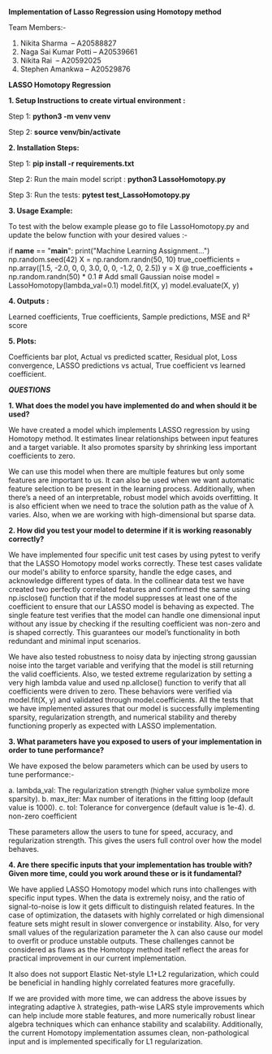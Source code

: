 **Implementation of Lasso Regression using Homotopy method**

Team Members:-
1. Nikita Sharma ​    –  A20588827
2. Naga Sai Kumar Potti –   A20539661
3. Nikita Rai ​​    –   A20592025
4. Stephen Amankwa​    –   A20529876
 
**LASSO Homotopy Regression**
 
**1. Setup Instructions to create virtual environment :**
 
Step 1: **python3 -m venv venv**
 
Step 2: **source venv/bin/activate**  
 
**2. Installation Steps:**
 
Step 1: **pip install -r requirements.txt**
 
Step 2: Run the main model script : **python3 LassoHomotopy.py**
 
Step 3: Run the tests: **pytest test_LassoHomotopy.py**
 
**3. Usage Example:**
 
To test with the below example please go to file LassoHomotopy.py
and update the below function with your desired values :-
 
if __name__ == "__main__":
   print("Machine Learning Assignment...")
   np.random.seed(42)
   X = np.random.randn(50, 10)
   true_coefficients = np.array([1.5, -2.0, 0, 0, 3.0, 0, 0, -1.2, 0, 2.5])
   y = X @ true_coefficients + np.random.randn(50) * 0.1  # Add small Gaussian noise
   model = LassoHomotopy(lambda_val=0.1)
   model.fit(X, y)
   model.evaluate(X, y)
  
**4. Outputs :**
 
Learned coefficients, True coefficients, Sample predictions, MSE and R² score
 
**5. Plots:**
 
Coefficients bar plot, Actual vs predicted scatter, Residual plot, Loss convergence, LASSO predictions vs actual, True coefficient vs learned coefficient.
 
***QUESTIONS***
 
**1. What does the model you have implemented do and when should it be used?**
 
We have created a model which implements LASSO regression by using Homotopy method. It estimates linear relationships between input features and a target variable. It also promotes sparsity by shrinking less important coefficients to zero.
 
We can use this model when there are multiple features but only some features are important to us. It can also be used when we want automatic feature selection to be present in the learning process. Additionally, when there’s a need of an interpretable, robust model which avoids overfitting. It is also efficient when we need to trace the solution path as the value of λ varies. Also, when we are working with high-dimensional but sparse data.
 
 
**2. How did you test your model to determine if it is working reasonably correctly?**
 
We have implemented four specific unit test cases by using pytest to verify that the LASSO Homotopy model works correctly. These test cases validate our model's ability to enforce sparsity, handle the edge cases, and acknowledge different types of data. In the collinear data test we have created two perfectly correlated features and confirmed the same using np.isclose() function that if the model suppresses at least one of the coefficient to ensure that our LASSO model is behaving as expected. The single feature test verifies that the model can handle one dimensional input without any issue by checking if the resulting coefficient was non-zero and is shaped correctly. This guarantees our model’s functionality in both redundant and minimal input scenarios.
 
We have also tested robustness to noisy data by injecting strong gaussian noise into the target variable and verifying that the model is still returning the valid coefficients. Also, we tested extreme regularization by setting a very high lambda value and used np.allclose() function to verify that all coefficients were driven to zero. These behaviors were verified via model.fit(X, y) and validated through model.coefficients. All the tests that we have implemented assures that our model is successfully implementing sparsity, regularization strength, and numerical stability and thereby functioning properly as expected with LASSO implementation.
 
**3. What parameters have you exposed to users of your implementation in order to tune performance?**
 
We have exposed the below parameters which can be used by users to tune performance:-
 
a. lambda_val: The regularization strength (higher value symbolize more sparsity).
b. max_iter: Max number of iterations in the fitting loop (default value is 1000).
c. tol: Tolerance for convergence (default value is 1e-4).
d. non-zero coefficient
 
These parameters allow the users to tune for speed, accuracy, and regularization strength. This gives the users full control over how the model behaves.
 
**4. Are there specific inputs that your implementation has trouble with? Given more time, could you work around these or is it fundamental?**
 
We have applied LASSO Homotopy model which runs into challenges with specific input types. When the data is extremely noisy, and the ratio of signal-to-noise is low it gets difficult to distinguish related features. In the case of optimization, the datasets with highly correlated or high dimensional feature sets might result in slower convergence or instability. Also, for very small values of the regularization parameter the λ can also cause our model to overfit or produce unstable outputs. These challenges cannot be considered as flaws as the Homotopy method itself reflect the areas for practical improvement in our current implementation.
 
It also does not support Elastic Net-style L1+L2 regularization, which could be beneficial in handling highly correlated features more gracefully. 
 
If we are provided with more time, we can address the above issues by integrating adaptive λ strategies, path-wise LARS style improvements which can help include more stable features, and more numerically robust linear algebra techniques which can enhance stability and scalability. Additionally, the current Homotopy implementation assumes clean, non-pathological input and is implemented specifically for L1 regularization.
